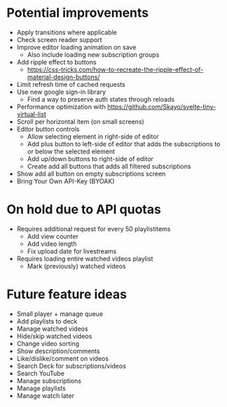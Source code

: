 # Potential improvements
- Apply transitions where applicable
- Check screen reader support
- Improve editor loading animation on save
    - Also include loading new subscription groups
- Add ripple effect to buttons
    - https://css-tricks.com/how-to-recreate-the-ripple-effect-of-material-design-buttons/
- Limit refresh time of cached requests
- Use new google sign-in library
    - Find a way to preserve auth states through reloads
- Performance optimization with https://github.com/Skayo/svelte-tiny-virtual-list
- Scroll per horizontal item (on small screens)
- Editor button controls
    - Allow selecting element in right-side of editor
    - Add plus button to left-side of editor that adds the subscriptions to or below the selected element
    - Add up/down buttons to right-side of editor
    - Create add all buttons that adds all filtered subscriptions
- Show add all button on empty subscriptions screen
- Bring Your Own API-Key (BYOAK)

# On hold due to API quotas
- Requires additional request for every 50 playlistitems
    - Add view counter
    - Add video length
    - Fix upload date for livestreams
- Requires loading entire watched videos playlist
    - Mark (previously) watched videos

# Future feature ideas
- Small player + manage queue
- Add playlists to deck
- Manage watched videos
- Hide/skip watched videos
- Change video sorting
- Show description/comments
- Like/dislike/comment on videos
- Search Deck for subscriptions/videos
- Search YouTube
- Manage subscriptions
- Manage playlists
- Manage watch later

